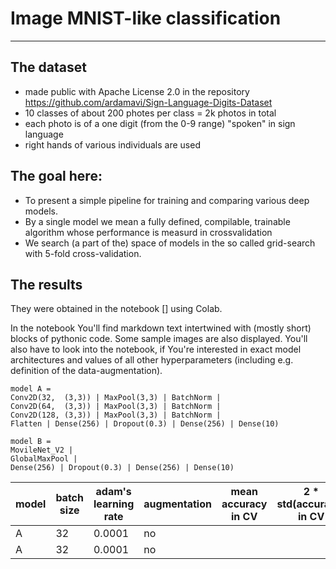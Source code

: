 # Image MNIST-like classification
---
## The dataset
* made public with Apache License 2.0 in the repository https://github.com/ardamavi/Sign-Language-Digits-Dataset
* 10 classes of about 200 photes per class = 2k photos in total
* each photo is of a one digit (from the 0-9 range) "spoken" in sign language
* right hands of various individuals are used
## The goal here:
* To present a simple pipeline for training and comparing various deep models.
* By a single model we mean a fully defined, compilable, trainable algorithm whose performance is measurd in crossvalidation
* We search (a part of the) space of models in the so called grid-search with 5-fold cross-validation.
## The results
They were obtained in the notebook [] using Colab.

In the notebook You'll find markdown text intertwined with (mostly short) blocks of pythonic code. Some sample images are also displayed. You'll also have to look into the notebook, if You're interested in exact model architectures and values of all other hyperparameters (including e.g. definition of the data-augmentation).
```
model A =
Conv2D(32,  (3,3)) | MaxPool(3,3) | BatchNorm |
Conv2D(64,  (3,3)) | MaxPool(3,3) | BatchNorm |
Conv2D(128, (3,3)) | MaxPool(3,3) | BatchNorm |
Flatten | Dense(256) | Dropout(0.3) | Dense(256) | Dense(10)
```
```
model B =
MovileNet_V2 |
GlobalMaxPool |
Dense(256) | Dropout(0.3) | Dense(256) | Dense(10)
```
model | batch size | adam's learning rate | augmentation | mean accuracy in CV | 2 * std(accuracy) in CV
---   | ---        | ---                  | ---          | ---                 | ---
A     | 32         | 0.0001               | no           |                     |
A     | 32         | 0.0001               | no           |                     |
